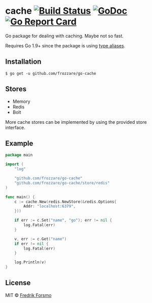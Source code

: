 # cache [![Build Status](https://travis-ci.org/frozzare/go-cache.svg?branch=master)](https://travis-ci.org/frozzare/go-cache) [![GoDoc](https://godoc.org/github.com/frozzare/go-cache?status.svg)](https://godoc.org/github.com/frozzare/go-cache) [![Go Report Card](https://goreportcard.com/badge/github.com/frozzare/go-cache)](https://goreportcard.com/report/github.com/frozzare/go-cache)

Go package for dealing with caching. Maybe not so fast.

Requires Go 1.9+ since the package is using [type aliases](https://golang.org/doc/go1.9#language).

## Installation

```
$ go get -u github.com/frozzare/go-cache
```

## Stores

* Memory
* Redis
* Bolt

More cache stores can be implemented by using the provided store interface.

## Example

```go
package main

import (
	"log"

	"github.com/frozzare/go-cache"
	"github.com/frozzare/go-cache/store/redis"
)

func main() {
	c := cache.New(redis.NewStore(&redis.Options{
		Addr: "localhost:6379",
	}))

	if err := c.Set("name", "go"); err != nil {
		log.Fatal(err)
	}

	v, err := c.Get("name")
	if err != nil {
		log.Fatal(err)
	}

	log.Println(v)
}
```

## License

MIT © [Fredrik Forsmo](https://github.com/frozzare)